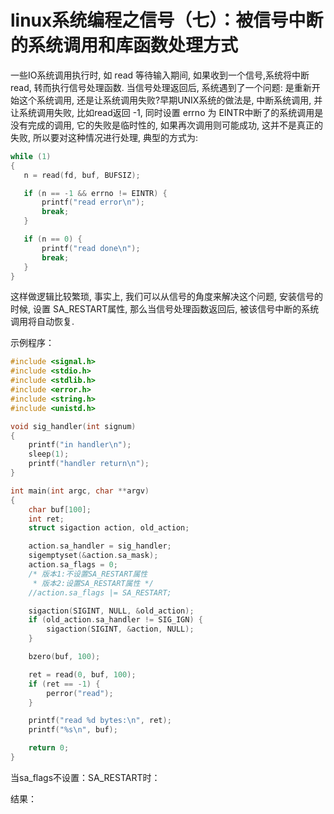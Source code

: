 # linux系统编程之信号（七）：被信号中断的系统调用和库函数处理方式


 一些IO系统调用执行时, 如 read 等待输入期间, 如果收到一个信号,系统将中断read, 转而执行信号处理函数. 当信号处理返回后, 系统遇到了一个问题: 是重新开始这个系统调用, 还是让系统调用失败?早期UNIX系统的做法是, 中断系统调用, 并让系统调用失败, 比如read返回 -1, 同时设置 errno 为 EINTR中断了的系统调用是没有完成的调用, 它的失败是临时性的, 如果再次调用则可能成功, 这并不是真正的失败, 所以要对这种情况进行处理, 典型的方式为:
 
 ```c
 while (1)
{
    n = read(fd, buf, BUFSIZ);

    if (n == -1 && errno != EINTR) {
        printf("read error\n");
        break;
    }

    if (n == 0) {
        printf("read done\n");
        break;
    }
}
 ```
 
这样做逻辑比较繁琐, 事实上, 我们可以从信号的角度来解决这个问题,  安装信号的时候, 设置 SA_RESTART属性, 那么当信号处理函数返回后, 被该信号中断的系统调用将自动恢复.

示例程序：

```c
#include <signal.h>
#include <stdio.h>
#include <stdlib.h>
#include <error.h>
#include <string.h>
#include <unistd.h>

void sig_handler(int signum)
{
    printf("in handler\n");
    sleep(1);
    printf("handler return\n");
}

int main(int argc, char **argv)
{
    char buf[100];
    int ret;
    struct sigaction action, old_action;

    action.sa_handler = sig_handler;
    sigemptyset(&action.sa_mask);
    action.sa_flags = 0;
    /* 版本1:不设置SA_RESTART属性
     * 版本2:设置SA_RESTART属性 */
    //action.sa_flags |= SA_RESTART;

    sigaction(SIGINT, NULL, &old_action);
    if (old_action.sa_handler != SIG_IGN) {
        sigaction(SIGINT, &action, NULL);
    }

    bzero(buf, 100);

    ret = read(0, buf, 100);
    if (ret == -1) {
        perror("read");
    }

    printf("read %d bytes:\n", ret);
    printf("%s\n", buf);

    return 0;
}
```

当sa_flags不设置：SA_RESTART时：

结果：

